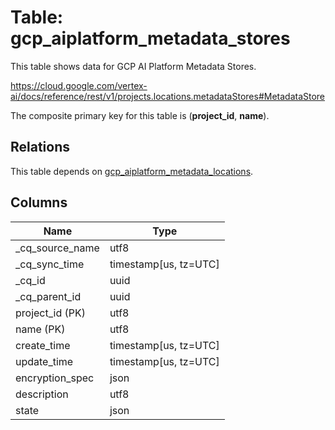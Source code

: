 # Table: gcp_aiplatform_metadata_stores

This table shows data for GCP AI Platform Metadata Stores.

https://cloud.google.com/vertex-ai/docs/reference/rest/v1/projects.locations.metadataStores#MetadataStore

The composite primary key for this table is (**project_id**, **name**).

## Relations

This table depends on [gcp_aiplatform_metadata_locations](gcp_aiplatform_metadata_locations).

## Columns

| Name          | Type          |
| ------------- | ------------- |
|_cq_source_name|utf8|
|_cq_sync_time|timestamp[us, tz=UTC]|
|_cq_id|uuid|
|_cq_parent_id|uuid|
|project_id (PK)|utf8|
|name (PK)|utf8|
|create_time|timestamp[us, tz=UTC]|
|update_time|timestamp[us, tz=UTC]|
|encryption_spec|json|
|description|utf8|
|state|json|